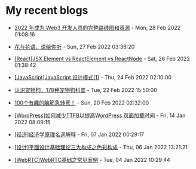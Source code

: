 # My recent blogs 
- [2022 年成为 Web3 开发人员的完整路线图和资源](https://www.jonsam.site/2022/02/28/2022-web3-roadmap/) - Mon, 28 Feb 2022 01:08:16 

- [花与花语，说给你听](https://www.jonsam.site/2022/02/27/flower-language/) - Sun, 27 Feb 2022 03:38:20 

- [[React]JSX.Element vs ReactElement vs ReactNode](https://www.jonsam.site/2022/02/26/reactjsx-element-vs-reactelement-vs-reactnode/) - Sat, 26 Feb 2022 01:38:42 

- [[JavaScript]JavaScript 设计模式(1)](https://www.jonsam.site/2022/02/24/js-design-pattern-1/) - Thu, 24 Feb 2022 02:10:00 

- [认识宠物狗，178种宠物狗科普](https://www.jonsam.site/2022/02/22/meet-pet-dogs/) - Tue, 22 Feb 2022 15:50:00 

- [100个有趣的脑筋急转弯！](https://www.jonsam.site/2022/02/20/100-funny-brain-teasers/) - Sun, 20 Feb 2022 02:32:00 

- [[WordPress]如何减少TTFB以提高WordPress 页面加载时间](https://www.jonsam.site/2022/01/14/reduce-rrfb/) - Fri, 14 Jan 2022 08:09:15 

- [[经济]经济学原理名词解释](https://www.jonsam.site/2022/01/07/terms-in-economics/) - Fri, 07 Jan 2022 00:29:17 

- [[设计]平面设计基础理论三大构成之色彩构成](https://www.jonsam.site/2022/01/06/graphic-design-color-composition/) - Thu, 06 Jan 2022 13:21:21 

- [[WebRTC]WebRTC基础之常见案例](https://www.jonsam.site/2022/01/04/webrtc-demo-1/) - Tue, 04 Jan 2022 10:29:44 
